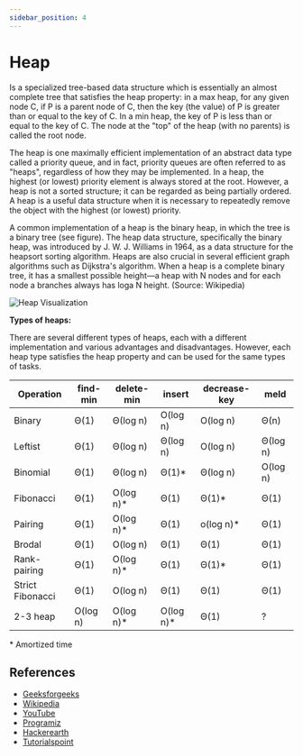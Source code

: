 ```yaml
---
sidebar_position: 4
---
```


# Heap

Is a specialized tree-based data structure which is essentially an almost complete tree
that satisfies the heap property: in a max heap, for any given node C, if P is a parent
node of C, then the key (the value) of P is greater than or equal to the key of C. In a
min heap, the key of P is less than or equal to the key of C. The node at the "top" of the
heap (with no parents) is called the root node.

The heap is one maximally efficient implementation of an abstract data type called a
priority queue, and in fact, priority queues are often referred to as "heaps", regardless
of how they may be implemented. In a heap, the highest (or lowest) priority element is
always stored at the root. However, a heap is not a sorted structure; it can be regarded
as being partially ordered. A heap is a useful data structure when it is necessary to
repeatedly remove the object with the highest (or lowest) priority.

A common implementation of a heap is the binary heap, in which the tree is a binary tree
(see figure). The heap data structure, specifically the binary heap, was introduced by J.
W. J. Williams in 1964, as a data structure for the heapsort sorting algorithm. Heaps are
also crucial in several efficient graph algorithms such as Dijkstra's algorithm. When a
heap is a complete binary tree, it has a smallest possible height—a heap with N nodes and
for each node a branches always has loga N height. (Source: Wikipedia)

![Heap Visualization](https://www.geeksforgeeks.org/wp-content/uploads/MinHeapAndMaxHeap.png)

**Types of heaps:**

There are several different types of heaps, each with a different implementation and
various advantages and disadvantages. However, each heap type satisfies the heap property
and can be used for the same types of tasks.

| Operation        | find-min | delete-min | insert     | decrease-key | meld     |
| ---------------- | -------- | ---------- | ---------- | ------------ | -------- |
| Binary           | Θ(1)     | Θ(log n)   | O(log n)   | O(log n)     | Θ(n)     |
| Leftist          | Θ(1)     | Θ(log n)   | Θ(log n)   | O(log n)     | Θ(log n) |
| Binomial         | Θ(1)     | Θ(log n)   | Θ(1)\*     | Θ(log n)     | O(log n) |
| Fibonacci        | Θ(1)     | O(log n)\* | Θ(1)       | Θ(1)\*       | Θ(1)     |
| Pairing          | Θ(1)     | O(log n)\* | Θ(1)       | o(log n)\*   | Θ(1)     |
| Brodal           | Θ(1)     | O(log n)   | Θ(1)       | Θ(1)         | Θ(1)     |
| Rank-pairing     | Θ(1)     | O(log n)\* | Θ(1)       | Θ(1)\*       | Θ(1)     |
| Strict Fibonacci | Θ(1)     | O(log n)   | Θ(1)       | Θ(1)         | Θ(1)     |
| 2-3 heap         | O(log n) | O(log n)\* | O(log n)\* | Θ(1)         | ?        |

\* Amortized time

## References

- [Geeksforgeeks](https://www.geeksforgeeks.org/heap-data-structure/)
- [Wikipedia](https://en.wikipedia.org/wiki/Heap_(data_structure))
- [YouTube](https://www.youtube.com/watch?v=t0Cq6tVNRBA)
- [Programiz](https://www.programiz.com/dsa/heap-data-structure)
- [Hackerearth](https://www.hackerearth.com/practice/data-structures/trees/heapspriority-queues/tutorial/)
- [Tutorialspoint](https://www.tutorialspoint.com/data_structures_algorithms/heap_data_structure.htm)